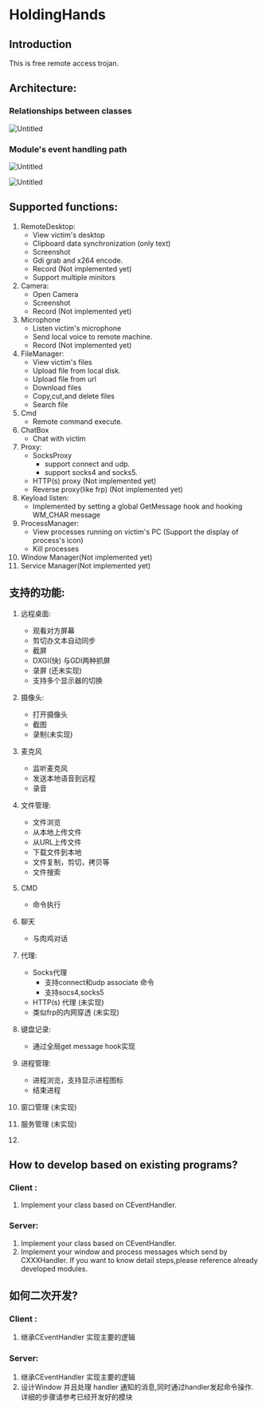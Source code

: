 # HoldingHands

## Introduction

This is free remote access trojan.

## Architecture:

### Relationships between classes

![Untitled](assets/Untitled.svg)

### Module's event handling path

![Untitled](assets/Untitled%201.svg)

![Untitled](assets/Untitled%202.svg)

## Supported functions:

1. RemoteDesktop:
    - View victim's desktop
    - Clipboard data synchronization (only text)
    - Screenshot
    - Gdi grab and x264 encode.
    - Record (Not implemented yet)
    - Support multiple minitors
2. Camera:
    - Open Camera
    - Screenshot
    - Record (Not implemented yet)
3. Microphone
    - Listen victim's microphone
    - Send local voice to remote machine.
    - Record (Not implemented yet)
4. FileManager:
    - View victim's files
    - Upload file from local disk.
    - Upload file from url
    - Download files
    - Copy,cut,and delete files
    - Search file
5. Cmd
    - Remote command execute.
6. ChatBox
    - Chat with victim
7. Proxy:
    - SocksProxy
        - support connect and udp.
        - support socks4 and socks5.
    - HTTP(s) proxy (Not implemented yet)
    - Reverse proxy(like frp) (Not implemented yet)
8. Keyload listen:
    - Implemented by setting a global GetMessage hook and hooking WM_CHAR message
9. ProcessManager:
    - View processes running on victim's PC (Support the display of process's icon)
    - Kill processes
10. Window Manager(Not implemented yet)
11. Service Manager(Not implemented yet)


## 支持的功能:

1. 远程桌面:
    - 观看对方屏幕
    - 剪切办文本自动同步
    - 截屏
    - DXGI(快) 与GDI两种抓屏
    - 录屏 (还未实现)
    - 支持多个显示器的切换
2. 摄像头:
    - 打开摄像头
    - 截图
    - 录制(未实现)
  
3. 麦克风
    - 监听麦克风
    - 发送本地语音到远程
    - 录音
4. 文件管理:
    - 文件浏览
    - 从本地上传文件
    - 从URL上传文件
    - 下载文件到本地
    - 文件复制，剪切，拷贝等
    - 文件搜索
5. CMD
    - 命令执行
6. 聊天
    - 与肉鸡对话
7. 代理:
    - Socks代理
        - 支持connect和udp associate 命令
        - 支持socs4,socks5
    - HTTP(s) 代理 (未实现)
    - 类似frp的内网穿透 (未实现)
8. 键盘记录:
    - 通过全局get message hook实现
9. 进程管理:
    - 进程浏览，支持显示进程图标
    - 结束进程
10. 窗口管理 (未实现)
11. 服务管理 (未实现)
12. 
## How to develop based on existing programs?

### Client :

1. Implement your class based on CEventHandler.

### Server:

1. Implement your class based on CEventHandler.
2. Implement your window and process messages which send by CXXXHandler. If you want to know detail steps,please reference already developed modules.



## 如何二次开发?

### Client :

1. 继承CEventHandler 实现主要的逻辑

### Server:

1. 继承CEventHandler 实现主要的逻辑
2. 设计Window 并且处理 handler 通知的消息,同时通过handler发起命令操作. 详细的步骤请参考已经开发好的模块